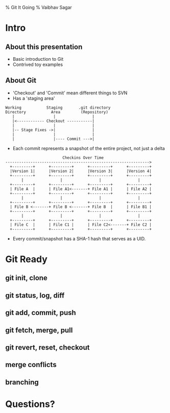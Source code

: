 % Git It Going
% Vaibhav Sagar

# Intro

## About this presentation

- Basic introduction to Git
- Contrived toy examples

## About Git

- 'Checkout' and 'Commit' mean different things to SVN
- Has a 'staging area'
```
Working           Staging       .git directory
Directory           Area         (Repository)
   |                 |                |
   |<------------ Checkout -----------|
   |                 |                |
   |-- Stage Fixes ->|                |
   |                 |                |
   |                 |---- Commit --->|
```
- Each commit represents a snapshot of the entire project, not just a delta
```
                         Checkins Over Time
--------------------------------------------------------------->
  +---------+      +---------+      +---------+      +---------+    
  |Version 1|      |Version 2|      |Version 3|      |Version 4|    
  +---------+      +---------+      +---------+      +---------+    
       |                |                |                |         
  +---------+      +---------+      +---------+      +---------+    
  | File A  |      | File A1<-------+ File A1 |      | File A2 |    
  +---------+      +---------+      +---------+      +---------+    
       |                |                |                |         
  +---------+      +---------+      +---------+      +---------+    
  | File B <-------+ File B <-------+ File B  |      | File B1 |    
  +---------+      +---------+      +---------+      +---------+    
       |                |                |                |         
  +---------+      +---------+      +---------+      +---------+    
  | File C  |      | File C1 |      | File C2<-------+ File C2 |    
  +---------+      +---------+      +---------+      +---------+    
```
- Every commit/snapshot has a SHA-1 hash that serves as a UID.

# Git Ready

## git init, clone
## git status, log, diff
## git add, commit, push
## git fetch, merge, pull
## git revert, reset, checkout
## merge conflicts
## branching

# Questions?

